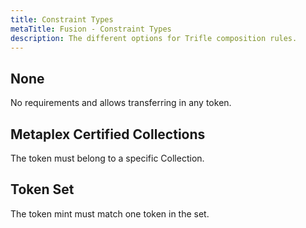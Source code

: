 ```yaml
---
title: Constraint Types
metaTitle: Fusion - Constraint Types
description: The different options for Trifle composition rules.
---
```


## None

No requirements and allows transferring in any token.

## Metaplex Certified Collections

The token must belong to a specific Collection.

## Token Set

The token mint must match one token in the set.
